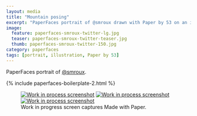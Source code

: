 ```yaml
---
layout: media
title: "Mountain posing"
excerpt: "PaperFaces portrait of @smroux drawn with Paper by 53 on an iPad."
image: 
  feature: paperfaces-smroux-twitter-lg.jpg
  teaser: paperfaces-smroux-twitter-teaser.jpg
  thumb: paperfaces-smroux-twitter-150.jpg
category: paperfaces
tags: [portrait, illustration, Paper by 53]
---
```


PaperFaces portrait of [@smroux](http://twitter.com/smroux).

{% include paperfaces-boilerplate-2.html %}

<figure class="third">
  <a href="{{ site.url }}/images/paperfaces-smroux-process-1-lg.jpg"><img src="{{ site.url }}/images/paperfaces-smroux-process-1-600.jpg" alt="Work in process screenshot"></a>
  <a href="{{ site.url }}/images/paperfaces-smroux-process-2-lg.jpg"><img src="{{ site.url }}/images/paperfaces-smroux-process-2-600.jpg" alt="Work in process screenshot"></a>
  <a href="{{ site.url }}/images/paperfaces-smroux-process-3-lg.jpg"><img src="{{ site.url }}/images/paperfaces-smroux-process-3-600.jpg" alt="Work in process screenshot"></a>
  <figcaption>Work in progress screen captures Made with Paper.</figcaption>
</figure>